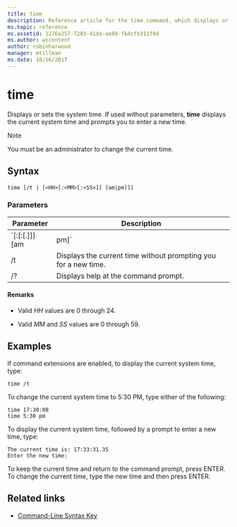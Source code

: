 ```yaml
---
title: time
description: Reference article for the time command, which displays or sets the system time.
ms.topic: reference
ms.assetid: 1276a257-7283-41da-ae80-fb4cfb311f9d
ms.author: wscontent
author: robinharwood
manager: mtillman
ms.date: 10/16/2017
---
```


# time

Displays or sets the system time. If used without parameters, **time** displays the current system time and prompts you to enter a new time.

> [!NOTE]
> You must be an administrator to change the current time.

## Syntax

```
time [/t | [<HH>[:<MM>[:<SS>]] [am|pm]]]
```

### Parameters

| Parameter | Description |
|--|--|
| `<HH>[:<MM>[:<SS>[.<NN>]]] [am | pm]` | Sets the system time to the new time specified, where *HH* is in hours (required), *MM* is in minutes, and *SS* is in seconds. *NN* can be used to specify hundredths of a second. You must separate values for *HH*, *MM*, and *SS* with colons (:). *SS* and *NN* must be separated with a period (.).<p>If **am** or **pm** isn't specified, **time** uses the 24-hour format by default. |
| /t | Displays the current time without prompting you for a new time. |
| /? | Displays help at the command prompt. |

#### Remarks

- Valid *HH* values are 0 through 24.

- Valid *MM* and *SS* values are 0 through 59.

## Examples

If command extensions are enabled, to display the current system time, type:

```
time /t
```

To change the current system time to 5:30 PM, type either of the following:

```
time 17:30:00
time 5:30 pm
```

To display the current system time, followed by a prompt to enter a new time, type:

```
The current time is: 17:33:31.35
Enter the new time:
```

To keep the current time and return to the command prompt, press ENTER. To change the current time, type the new time and then press ENTER.

## Related links

- [Command-Line Syntax Key](command-line-syntax-key.md)
